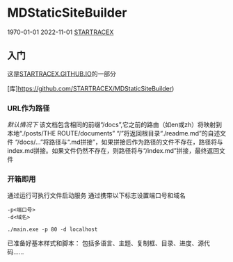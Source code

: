 # MDStaticSiteBuilder

1970-01-01
2022-11-01
[STARTRACEX](https://github.com/STARTRACEX/MDStaticSiteBuilder)

## 入门

这是[STARTRACEX.GITHUB.IO](https://startracex.github.io/)的一部分

[库]<https://github.com/STARTRACEX/MDStaticSiteBuilder>)

### URL作为路径

*默认情况下*
该文档包含相同的前缀“/docs”,它之前的路由（如en或zh）将映射到本地“./posts/THE ROUTE/documents”
“/”将返回根目录“./readme.md”的自述文件
“/docs/…”将路径与“.md拼接”，如果拼接后作为路径的文件不存在，路径将与index.md拼接。如果文件仍然不存在，则路径将与“/index.md”拼接，最终返回文件

### 开箱即用

通过运行可执行文件启动服务
通过携带以下标志设置端口号和域名

```terminal
-p<端口号>
-d<域名>

./main.exe -p 80 -d localhost
```

已准备好基本样式和脚本：
包括多语言、主题、复制框、目录、进度、源代码……
